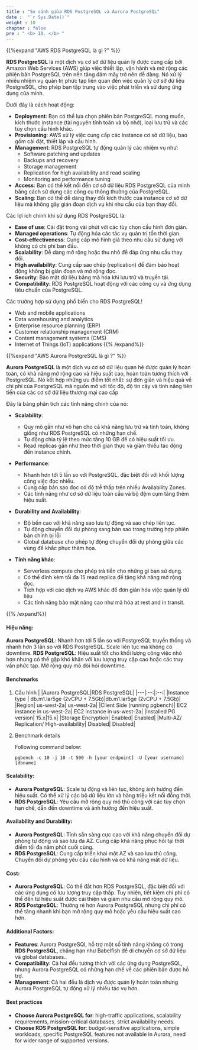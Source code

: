 ```yaml
---
title : "So sánh giữa RDS PostgreSQL và Aurora PostgreSQL"
date :  "`r Sys.Date()`" 
weight : 10
chapter : false
pre : " <b> 10. </b> "
---
```


{{%expand "AWS RDS PostgreSQL là gì ?" %}}

**RDS PostgreSQL** là một dịch vụ cơ sở dữ liệu quản lý được cung cấp bởi Amazon Web Services (AWS) giúp việc thiết lập, vận hành và mở rộng các phiên bản PostgreSQL trên nền tảng đám mây trở nên dễ dàng. Nó xử lý nhiều nhiệm vụ quản trị phức tạp liên quan đến việc quản lý cơ sở dữ liệu PostgreSQL, cho phép bạn tập trung vào việc phát triển và sử dụng ứng dụng của mình.

Dưới đây là cách hoạt động:

- **Deployment**: Bạn có thể lựa chọn phiên bản PostgreSQL mong muốn, kích thước instance (tài nguyên tính toán và bộ nhớ), loại lưu trữ và các tùy chọn cấu hình khác.
- **Provisioning**: AWS xử lý việc cung cấp các instance cơ sở dữ liệu, bao gồm cài đặt, thiết lập và cấu hình.
- **Management**: RDS PostgreSQL tự động quản lý các nhiệm vụ như:
    - Software patching and updates
    - Backups and recovery
    - Storage management
    - Replication for high availability and read scaling
    - Monitoring and performance tuning
- **Access**: Bạn có thể kết nối đến cơ sở dữ liệu RDS PostgreSQL của mình bằng cách sử dụng các công cụ thông thường của PostgreSQL.
- **Scaling**: Bạn có thể dễ dàng thay đổi kích thước của instance cơ sở dữ liệu mà không gây gián đoạn dịch vụ khi nhu cầu của bạn thay đổi.

Các lợi ích chính khi sử dụng RDS PostgreSQL là:

- **Ease of use**: Cài đặt trong vài phút với các tùy chọn cấu hình đơn giản.
- **Managed operations**: Tự động hóa các tác vụ quản trị tốn thời gian.
- **Cost-effectiveness**: Cung cấp mô hình giá theo nhu cầu sử dụng với không có chi phí ban đầu.
- **Scalability**: Dễ dàng mở rộng hoặc thu nhỏ để đáp ứng nhu cầu thay đổi.
- **High availability**: Cung cấp sao chép (replication) để đảm bảo hoạt động không bị gián đoạn và mở rộng đọc.
- **Security**: Bảo mật dữ liệu bằng mã hóa khi lưu trữ và truyền tải.
- **Compatibility**: RDS PostgreSQL hoạt động với các công cụ và ứng dụng tiêu chuẩn của PostgreSQL.

Các trường hợp sử dụng phổ biến cho RDS PostgreSQL!

- Web and mobile applications
- Data warehousing and analytics
- Enterprise resource planning (ERP)
- Customer relationship management (CRM)
- Content management systems (CMS)
- Internet of Things (IoT) applications
{{% /expand%}}

{{%expand "AWS Aurora PostgreSQL là gì ?" %}}


**Aurora PostgreSQL** là một dịch vụ cơ sở dữ liệu quan hệ được quản lý hoàn toàn, có khả năng mở rộng cao và hiệu suất cao, hoàn toàn tương thích với PostgreSQL. Nó kết hợp những ưu điểm tốt nhất: sự đơn giản và hiệu quả về chi phí của PostgreSQL mã nguồn mở với tốc độ, độ tin cậy và tính năng tiên tiến của các cơ sở dữ liệu thương mại cao cấp

Đây là bảng phân tích các tính năng chính của nó:
- **Scalability**:

    - Quy mô gần như vô hạn cho cả khả năng lưu trữ và tính toán, không giống như RDS PostgreSQL có những hạn chế.
    - Tự động chia tỷ lệ theo mức tăng 10 GB để có hiệu suất tối ưu.
    - Read replicas gần như theo thời gian thực và giảm thiểu tác động đến instance chính.
- **Performance**:

    - Nhanh hơn tới 5 lần so với PostgreSQL, đặc biệt đối với khối lượng công việc đọc nhiều.
    - Cung cấp bản sao đọc có độ trễ thấp trên nhiều Availability Zones.
    - Các tính năng như cơ sở dữ liệu toàn cầu và bộ đệm cụm tăng thêm hiệu suất.
- **Durability and Availability**:

    - Độ bền cao với khả năng sao lưu tự động và sao chép liên tục.
    - Tự động chuyển đổi dự phòng sang bản sao trong trường hợp phiên bản chính bị lỗi
    - Global database cho phép tự động chuyển đổi dự phòng giữa các vùng để khắc phục thảm họa.
- **Tính năng khác**:

    - Serverless compute cho phép trả tiền cho những gì bạn sử dụng.
    - Có thể đính kèm tối đa 15 read replica để tăng khả năng mở rộng đọc.
    - Tích hợp với các dịch vụ AWS khác để đơn giản hóa việc quản lý dữ liệu
    - Các tính năng bảo mật nâng cao như mã hóa at rest and in transit.

{{% /expand%}}

#### Hiệu năng:

**Aurora PostgreSQL**: Nhanh hơn tới 5 lần so với PostgreSQL truyền thống và nhanh hơn 3 lần so với RDS PostgreSQL. Scale liên tục mà không có downtime.
**RDS PostgreSQL**: Hiệu suất tốt cho khối lượng công việc nhỏ hơn nhưng có thể gặp khó khăn với lưu lượng truy cập cao hoặc các truy vấn phức tạp. Mở rộng quy mô đòi hỏi downtime.

#### Benchmarks
1. Cấu hình
|    |Aurora PostgreSQL|RDS PostgreSQL|
|---|:--:|:--:|
|Instance type	| db.m1.lar5ge (2vCPU + 7.5Gb)|db.m1.lar5ge (2vCPU + 7.5Gb)|
|Region|	us-west-2a|	us-west-2a|
|Client Side (running pgbench)|	EC2 instance in us-west-2a|	EC2 instance in us-west-2a|
|Installed PG version|	15.x|15.x|
|Storage Encryption|	Enabled|	Enabled|
|Multi-AZ/ Replication/ High-availability|	Disabled|	Disabled|

2. Benchmark details

    Following command below:

    ```
    pgbench -c 10 -j 10 -t 500 -h [your endpoint] -U [your username] [dbname]
    ```


#### Scalability:

- **Aurora PostgreSQL**: Scale tự động và liên tục, không ảnh hưởng đến hiệu suất. Có thể xử lý các bộ dữ liệu lớn và hàng triệu kết nối đồng thời.
- **RDS PostgreSQL**: Yêu cầu mở rộng quy mô thủ công với các tùy chọn hạn chế, dẫn đến downtime và ảnh hưởng đến hiệu suất.
#### Availability and Durability:

- **Aurora PostgreSQL**: Tính sẵn sàng cực cao với khả năng chuyển đổi dự phòng tự động và sao lưu đa AZ. Cung cấp khả năng phục hồi tại thời điểm tối đa năm phút cuối cùng.
- **RDS PostgreSQL**: Cung cấp triển khai một AZ và sao lưu thủ công. Chuyển đổi dự phòng yêu cầu cấu hình và có khả năng mất dữ liệu.
#### Cost:

- **Aurora PostgreSQL**: Có thể đắt hơn RDS PostgreSQL, đặc biệt đối với các ứng dụng có lưu lượng truy cập thấp. Tuy nhiên, tiết kiệm chi phí có thể đến từ hiệu suất được cải thiện và giảm nhu cầu mở rộng quy mô.
- **RDS PostgreSQL**: Thường rẻ hơn Aurora PostgreSQL nhưng chi phí có thể tăng nhanh khi bạn mở rộng quy mô hoặc yêu cầu hiệu suất cao hơn.
#### Additional Factors:

- **Features**: Aurora PostgreSQL hỗ trợ một số tính năng không có trong **RDS PostgreSQL**, chẳng hạn như Babelfish để di chuyển cơ sở dữ liệu và global databases..
- **Compatibility**: Cả hai đều tương thích với các ứng dụng PostgreSQL, nhưng Aurora PostgreSQL có những hạn chế về các phiên bản được hỗ trợ.
- **Management**: Cả hai đều là dịch vụ được quản lý hoàn toàn nhưng Aurora PostgreSQL tự động xử lý nhiều tác vụ hơn.


#### Best practices

- **Choose Aurora PostgreSQL for**: high-traffic applications, scalability requirements, mission-critical databases, strict availability needs.
- **Choose RDS PostgreSQL for**: budget-sensitive applications, simple workloads, specific PostgreSQL features not available in Aurora, need for wider range of supported versions.